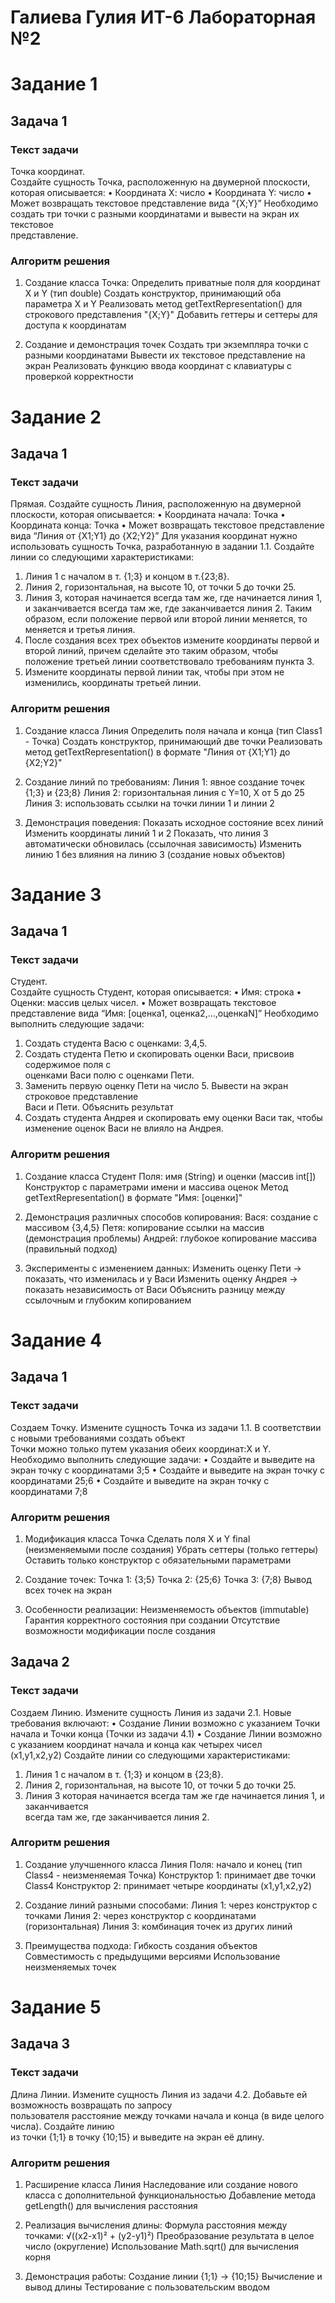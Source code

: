 # Галиева Гулия ИТ-6 Лабораторная №2

# Задание 1
## Задача 1
### Текст задачи
Точка	координат.	
Создайте	сущность	Точка,	расположенную	на	двумерной	плоскости,	которая	описывается:
• Координата	Х:	число
• Координата	Y:	число
• Может	возвращать	текстовое	представление	вида	“{X;Y}”
Необходимо	 создать	 три	 точки	 с	 разными	 координатами	 и	 вывести	 на	 экран	 их	 текстовое	
представление.
### Алгоритм решения
1. Создание класса Точка:
Определить приватные поля для координат X и Y (тип double)
Создать конструктор, принимающий оба параметра X и Y
Реализовать метод getTextRepresentation() для строкового представления "{X;Y}"
Добавить геттеры и сеттеры для доступа к координатам

2. Создание и демонстрация точек
Создать три экземпляра точки с разными координатами
Вывести их текстовое представление на экран
Реализовать функцию ввода координат с клавиатуры с проверкой корректности

# Задание 2
## Задача 1
### Текст задачи
Прямая.
Создайте сущность Линия, расположенную на двумерной плоскости, которая описывается:
• Координата начала: Точка
• Координата конца: Точка
• Может возвращать текстовое представление вида “Линия от {X1;Y1} до {X2;Y2}”
Для указания координат нужно использовать сущность Точка, разработанную в задании 1.1. Создайте
линии со следующими характеристиками:
1. Линия 1 с началом в т. {1;3} и концом в т.{23;8}.
2. Линия 2, горизонтальная, на высоте 10, от точки 5 до точки 25.
3. Линия 3, которая начинается всегда там же, где начинается линия 1, и заканчивается всегда там
же, где заканчивается линия 2. Таким образом, если положение первой или второй линии
меняется, то меняется и третья линия.
4. После создания всех трех объектов измените координаты первой и второй линий, причем
сделайте это таким образом, чтобы положение третьей линии соответствовало требованиям
пункта 3.
5. Измените координаты первой линии так, чтобы при этом не изменились, координаты третьей
линии.
### Алгоритм решения
1. Создание класса Линия
Определить поля начала и конца (тип Class1 - Точка)
Создать конструктор, принимающий две точки
Реализовать метод getTextRepresentation() в формате "Линия от {X1;Y1} до {X2;Y2}"

2. Создание линий по требованиям:
Линия 1: явное создание точек {1;3} и {23;8}
Линия 2: горизонтальная линия с Y=10, X от 5 до 25
Линия 3: использовать ссылки на точки линии 1 и линии 2

3. Демонстрация поведения:
Показать исходное состояние всех линий
Изменить координаты линий 1 и 2
Показать, что линия 3 автоматически обновилась (ссылочная зависимость)
Изменить линию 1 без влияния на линию 3 (создание новых объектов)

# Задание 3
## Задача 1
### Текст задачи
Студент.	
Создайте	сущность	Студент,	которая	описывается:
• Имя:	строка
• Оценки:	массив	целых	чисел.
• Может	возвращать	текстовое	представление	вида	“Имя:	[оценка1,	оценка2,…,оценкаN]”
Необходимо	выполнить	следующие	задачи:
1. Создать	студента	Васю	с	оценками:	3,4,5.	
2. Создать	 студента	 Петю	 и	 скопировать	 оценки	 Васи,	 присвоив	 содержимое	 поля	 с	
оценками	Васи	полю	с	оценками	Пети.	
3. Заменить	 первую	 оценку	 Пети	 на	 число	 5.	 Вывести	 на	 экран	 строковое	 представление	
Васи	и	Пети.	Объяснить	результат
4. Создать	 студента	 Андрея	 и	 скопировать	 ему	 оценки	 Васи	 так,	 чтобы	 изменение	 оценок	
Васи	не	влияло	на	Андрея.
### Алгоритм решения
1. Создание класса Студент
Поля: имя (String) и оценки (массив int[])
Конструктор с параметрами имени и массива оценок
Метод getTextRepresentation() в формате "Имя: [оценки]"

2. Демонстрация различных способов копирования:
Вася: создание с массивом {3,4,5}
Петя: копирование ссылки на массив (демонстрация проблемы)
Андрей: глубокое копирование массива (правильный подход)

3. Эксперименты с изменением данных:
Изменить оценку Пети → показать, что изменилась и у Васи
Изменить оценку Андрея → показать независимость от Васи
Объяснить разницу между ссылочным и глубоким копированием

# Задание 4
## Задача 1
### Текст задачи
Создаем	Точку.
Измените	сущность	Точка	из	задачи	1.1.	В	соответствии	с	новыми	требованиями	создать	объект	
Точки	можно	только	путем	указания	обеих	координат:X и	Y.	
Необходимо	выполнить	следующие	задачи:
• Создайте	и	выведите	на	экран	точку	с	координатами	3;5
• Создайте	и	выведите	на	экран	точку	с	координатами	25;6
• Создайте	и	выведите	на	экран	точку	с	координатами	7;8
### Алгоритм решения
1. Модификация класса Точка
Сделать поля X и Y final (неизменяемыми после создания)
Убрать сеттеры (только геттеры)
Оставить только конструктор с обязательными параметрами

2. Создание точек:
Точка 1: {3;5}
Точка 2: {25;6}
Точка 3: {7;8}
Вывод всех точек на экран

3. Особенности реализации:
Неизменяемость объектов (immutable)
Гарантия корректного состояния при создании
Отсутствие возможности модификации после создания

## Задача 2
### Текст задачи
Создаем	Линию.
Измените	сущность	Линия	из	задачи	2.1.	Новые	требования	включают:
• Создание	Линии	возможно	с	указанием	Точки	начала	и	Точки	конца	(Точки	из	задачи	4.1)
• Создание	 Линии	 возможно	 с	 указанием	 координат	 начала	 и	 конца	 как	 четырех	 чисел	
(x1,y1,x2,y2)
Создайте	линии	со	следующими	характеристиками:
1. Линия	1	с	началом	в	т.	{1;3} и	концом	в	{23;8}.
2. Линия	2,	горизонтальная,	на	высоте	10,	от	точки	5	до	точки	25.
3. Линия	 3	 которая	 начинается	 всегда	 там	 же	 где	 начинается	 линия	 1,	 и	 заканчивается	
всегда	там	же,	где	заканчивается	линия	2.
### Алгоритм решения
1. Создание улучшенного класса Линия
Поля: начало и конец (тип Class4 - неизменяемая Точка)
Конструктор 1: принимает две точки Class4
Конструктор 2: принимает четыре координаты (x1,y1,x2,y2)

2. Создание линий разными способами:
Линия 1: через конструктор с точками
Линия 2: через конструктор с координатами (горизонтальная)
Линия 3: комбинация точек из других линий

3. Преимущества подхода:
Гибкость создания объектов
Совместимость с предыдущими версиями
Использование неизменяемых точек

# Задание 5
## Задача 3
### Текст задачи
Длина	Линии.
Измените	 сущность	 Линия	 из	 задачи	 4.2.	 Добавьте	 ей	 возможность	 возвращать	 по	 запросу	
пользователя	расстояние	между	точками	начала	и	конца	(в	виде	целого	числа).	Создайте	линию	
из	точки	{1;1}	в	точку	{10;15}	и	выведите	на	экран	её	длину.
### Алгоритм решения
1. Расширение класса Линия
Наследование или создание нового класса с дополнительной функциональностью
Добавление метода getLength() для вычисления расстояния

2. Реализация вычисления длины:
Формула расстояния между точками: √((x2-x1)² + (y2-y1)²)
Преобразование результата в целое число (округление)
Использование Math.sqrt() для вычисления корня

3. Демонстрация работы:
Создание линии {1;1} → {10;15}
Вычисление и вывод длины
Тестирование с пользовательским вводом
